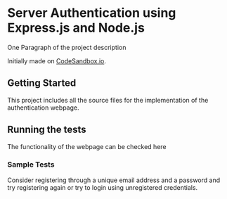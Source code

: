 # Server Authentication using Express.js and Node.js

One Paragraph of the project description

Initially made on
[CodeSandbox.io](https://codesandbox.io/s/github/rahulb813/server-authentication).

## Getting Started

This project includes all the source files for the implementation of the authentication webpage.


## Running the tests

The functionality of the webpage can be checked here

### Sample Tests

Consider registering through a unique email address and a password and try registering again
or try to login using unregistered credentials.

